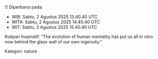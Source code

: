⏰ Diperbarui pada:
- WIB: Sabtu, 2 Agustus 2025 13.40.40 UTC
- WITA: Sabtu, 2 Agustus 2025 14.40.40 UTC
- WIT: Sabtu, 2 Agustus 2025 15.40.40 UTC

Kutipan Inspiratif:
"The evolution of human mentality has put us all in vitro now behind the glass wall of our own ingenuity."


Kategori: nature

